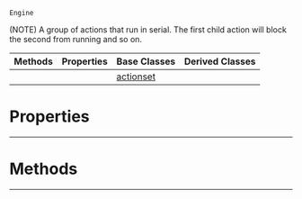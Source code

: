  `Engine`

(NOTE) A group of actions that run in serial. The first child action will block the second from running and so on.

|Methods|Properties|Base Classes|Derived Classes|
|---|---|---|---|
| | |[actionset](https://github.com/PlasmaEngine/PlasmaDocs/tree/master/docs/C%2B%2B/code_reference/class_reference/actionset.markdown)| |


 #  Properties


---  
 #  Methods


---  
 

 
